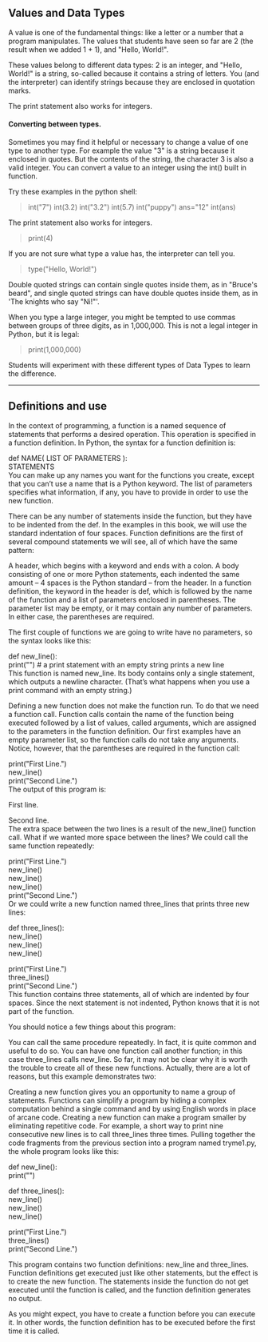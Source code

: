<!-- 
  * Develop two assignments that are different types for your unit plan.
  * Describe the assignment, including student facing instructions in a markdown file. Save this file in your own personal work repository.
  * This is individual work, that can be incorperated into your unit plan later. -->
  
  ##  Values and Data Types
  A value is one of the fundamental things: like a letter or a number that a program manipulates. The values that students have seen so far are 2 (the result when we added 1 + 1), and "Hello, World!".

These values belong to different data types: 2 is an integer, and "Hello, World!" is a string, so-called because it contains a string of letters. You (and the interpreter) can identify strings because they are enclosed in quotation marks.

The print statement also works for integers.


#### Converting between types.
Sometimes you may find it helpful or necessary to change a value of one type to another type. For example the value "3" is a string because it enclosed in quotes. But the contents of the string, the character 3 is also a valid integer. You can convert a value to an integer using the int() built in function. 

Try these examples in the python shell:
> int("7")
> int(3.2)
> int("3.2")
> int(5.7)
> int("puppy")
> ans="12"
> int(ans)

The print statement also works for integers.

> print(4)

If you are not sure what type a value has, the interpreter can tell you.

> type("Hello, World!")

Double quoted strings can contain single quotes inside them, as in "Bruce's beard", and single quoted strings can have double quotes inside them, as in 'The knights who say "Ni!"'.

When you type a large integer, you might be tempted to use commas between groups of three digits, as in 1,000,000. This is not a legal integer in Python, but it is legal:

> print(1,000,000)

Students will experiment with these different types of Data Types to learn the difference. 

<hr>

## Definitions and use
In the context of programming, a function is a named sequence of statements that performs a desired operation. This operation is specified in a function definition. In Python, the syntax for a function definition is:

def NAME( LIST OF PARAMETERS ):<br>
     STATEMENTS<br>
You can make up any names you want for the functions you create, except that you can’t use a name that is a Python keyword. The list of parameters specifies what information, if any, you have to provide in order to use the new function.

There can be any number of statements inside the function, but they have to be indented from the def. In the examples in this book, we will use the standard indentation of four spaces. Function definitions are the first of several compound statements we will see, all of which have the same pattern:

A header, which begins with a keyword and ends with a colon.
A body consisting of one or more Python statements, each indented the same amount – 4 spaces is the Python standard – from the header.
In a function definition, the keyword in the header is def, which is followed by the name of the function and a list of parameters enclosed in parentheses. The parameter list may be empty, or it may contain any number of parameters. In either case, the parentheses are required.

The first couple of functions we are going to write have no parameters, so the syntax looks like this:

def new_line():<br>
    print("")          # a print statement with an empty string prints a new line<br>
This function is named new_line. Its body contains only a single statement, which outputs a newline character. (That’s what happens when you use a print command with an empty string.)

Defining a new function does not make the function run. To do that we need a function call. Function calls contain the name of the function being executed followed by a list of values, called arguments, which are assigned to the parameters in the function definition. Our first examples have an empty parameter list, so the function calls do not take any arguments. Notice, however, that the parentheses are required in the function call:

print("First Line.")<br>
new_line()<br>
print("Second Line.")<br>
The output of this program is:<br>

First line.

Second line.<br>
The extra space between the two lines is a result of the new_line() function call. What if we wanted more space between the lines? We could call the same function repeatedly:

print("First Line.")<br>
new_line()<br>
new_line()<br>
new_line()<br>
print("Second Line.")<br>
Or we could write a new function named three_lines that prints three new lines:

def three_lines():<br>
    new_line()<br>
    new_line()<br>
    new_line()<br>

print("First Line.")<br>
three_lines()<br>
print("Second Line.")<br>
This function contains three statements, all of which are indented by four spaces. Since the next statement is not indented, Python knows that it is not part of the function.

You should notice a few things about this program:

You can call the same procedure repeatedly. In fact, it is quite common and useful to do so.
You can have one function call another function; in this case three_lines calls new_line.
So far, it may not be clear why it is worth the trouble to create all of these new functions. Actually, there are a lot of reasons, but this example demonstrates two:

Creating a new function gives you an opportunity to name a group of statements. Functions can simplify a program by hiding a complex computation behind a single command and by using English words in place of arcane code.
Creating a new function can make a program smaller by eliminating repetitive code. For example, a short way to print nine consecutive new lines is to call three_lines three times.
Pulling together the code fragments from the previous section into a program named tryme1.py, the whole program looks like this:

def new_line():<br>
    print("")<br>

def three_lines():<br>
    new_line()<br>
    new_line()<br>
    new_line()<br>

print("First Line.")<br>
three_lines()<br>
print("Second Line.")<br>

This program contains two function definitions: new_line and three_lines. Function definitions get executed just like other statements, but the effect is to create the new function. The statements inside the function do not get executed until the function is called, and the function definition generates no output.

As you might expect, you have to create a function before you can execute it. In other words, the function definition has to be executed before the first time it is called.

